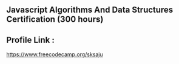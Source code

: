 ## Javascript Algorithms And Data Structures Certification (300 hours)

## Profile Link : 
https://www.freecodecamp.org/sksaju
